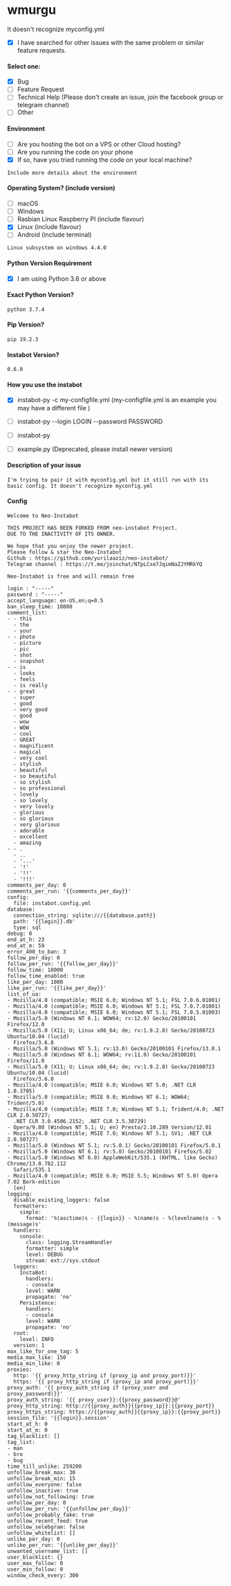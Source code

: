 # wmurgu
It doesn't recognize myconfig.yml
- [x] I have searched for other issues with the same problem or similar feature requests. 

#### Select one:
- [x] Bug
- [ ] Feature Request
- [ ] Technical Help (Please don't create an issue, join the facebook group or telegram channel)
- [ ] Other

#### Environment
- [ ] Are you hosting the bot on a VPS or other Cloud hosting?
- [ ] Are you running the code on your phone 
- [x] If so, have you tried running the code on your local machine?

```
Include more details about the environment
```

#### Operating System? (include version)
- [ ] macOS
- [ ] Windows
- [ ] Rasbian Linux Raspberry PI (include flavour)
- [x] Linux (include flavour)
- [ ] Android (include terminal)

```
Linux subsystem on windows 4.4.0
```

#### Python Version Requirement
- [x] I am using Python 3.6 or above

#### Exact Python Version?
```
python 3.7.4
```

#### Pip Version?
```
pip 19.2.3
```

#### Instabot Version?
```
0.6.0
```

#### How you use the instabot
- [x] instabot-py -c my-configfile.yml (my-configfile.yml is an example you may have a different file )
- [ ] instabot-py --login LOGIN --password PASSWORD
- [ ] instabot-py 
- [ ] example.py (Deprecated, please install newer version) 


#### Description of your issue

```
I'm trying to pair it with myconfig.yml but it still run with its basic config. It doesn't recognize myconfig.yml
```

#### Config

```
Welcome to Neo-Instabot

THIS PROJECT HAS BEEN FORKED FROM neo-instabot Project.
DUE TO THE INACTIVITY OF ITS OWNER.

We hope that you enjoy the newer project.
Please follow & star the Neo-Instabot
Github : https://github.com/yurilaaziz/neo-instabot/
Telegram channel : https://t.me/joinchat/NTpLCxe7JqimNaZJYMRkYQ

Neo-Instabot is free and will remain free

login : "-----"
password : "-----"
accept_language: en-US,en;q=0.5
ban_sleep_time: 10800
comment_list:
- - this
  - the
  - your
- - photo
  - picture
  - pic
  - shot
  - snapshot
- - is
  - looks
  - feels
  - is really
- - great
  - super
  - good
  - very good
  - good
  - wow
  - WOW
  - cool
  - GREAT
  - magnificent
  - magical
  - very cool
  - stylish
  - beautiful
  - so beautiful
  - so stylish
  - so professional
  - lovely
  - so lovely
  - very lovely
  - glorious
  - so glorious
  - very glorious
  - adorable
  - excellent
  - amazing
- - .
  - ..
  - '...'
  - '!'
  - '!!'
  - '!!!'
comments_per_day: 0
comments_per_run: '{{comments_per_day}}'
config:
  file: instabot.config.yml
database:
  connection_string: sqlite:///{{database.path}}
  path: '{{login}}.db'
  type: sql
debug: 0
end_at_h: 23
end_at_m: 59
error_400_to_ban: 3
follow_per_day: 0
follow_per_run: '{{follow_per_day}}'
follow_time: 18000
follow_time_enabled: true
like_per_day: 1000
like_per_run: '{{like_per_day}}'
list_of_ua:
- Mozilla/4.0 (compatible; MSIE 6.0; Windows NT 5.1; FSL 7.0.6.01001)
- Mozilla/4.0 (compatible; MSIE 6.0; Windows NT 5.1; FSL 7.0.7.01001)
- Mozilla/4.0 (compatible; MSIE 6.0; Windows NT 5.1; FSL 7.0.5.01003)
- Mozilla/5.0 (Windows NT 6.1; WOW64; rv:12.0) Gecko/20100101 Firefox/12.0
- Mozilla/5.0 (X11; U; Linux x86_64; de; rv:1.9.2.8) Gecko/20100723 Ubuntu/10.04 (lucid)
  Firefox/3.6.8
- Mozilla/5.0 (Windows NT 5.1; rv:13.0) Gecko/20100101 Firefox/13.0.1
- Mozilla/5.0 (Windows NT 6.1; WOW64; rv:11.0) Gecko/20100101 Firefox/11.0
- Mozilla/5.0 (X11; U; Linux x86_64; de; rv:1.9.2.8) Gecko/20100723 Ubuntu/10.04 (lucid)
  Firefox/3.6.8
- Mozilla/4.0 (compatible; MSIE 6.0; Windows NT 5.0; .NET CLR 1.0.3705)
- Mozilla/5.0 (compatible; MSIE 9.0; Windows NT 6.1; WOW64; Trident/5.0)
- Mozilla/4.0 (compatible; MSIE 7.0; Windows NT 5.1; Trident/4.0; .NET CLR 2.0.50727;
  .NET CLR 3.0.4506.2152; .NET CLR 3.5.30729)
- Opera/9.80 (Windows NT 5.1; U; en) Presto/2.10.289 Version/12.01
- Mozilla/4.0 (compatible; MSIE 7.0; Windows NT 5.1; SV1; .NET CLR 2.0.50727)
- Mozilla/5.0 (Windows NT 5.1; rv:5.0.1) Gecko/20100101 Firefox/5.0.1
- Mozilla/5.0 (Windows NT 6.1; rv:5.0) Gecko/20100101 Firefox/5.02
- Mozilla/5.0 (Windows NT 6.0) AppleWebKit/535.1 (KHTML, like Gecko) Chrome/13.0.782.112
  Safari/535.1
- Mozilla/4.0 (compatible; MSIE 6.0; MSIE 5.5; Windows NT 5.0) Opera 7.02 Bork-edition
  [en]
logging:
  disable_existing_loggers: false
  formatters:
    simple:
      format: '%(asctime)s - {{login}} - %(name)s - %(levelname)s - %(message)s'
  handlers:
    console:
      class: logging.StreamHandler
      formatter: simple
      level: DEBUG
      stream: ext://sys.stdout
  loggers:
    InstaBot:
      handlers:
      - console
      level: WARN
      propagate: 'no'
    Persistence:
      handlers:
      - console
      level: WARN
      propagate: 'no'
  root:
    level: INFO
  version: 1
max_like_for_one_tag: 5
media_max_like: 150
media_min_like: 0
proxies:
  http: '{{ proxy_http_string if (proxy_ip and proxy_port)}}'
  https: '{{ proxy_http_string if (proxy_ip and proxy_port)}}'
proxy_auth: '{{ proxy_auth_string if (proxy_user and proxy_password)}}'
proxy_auth_string: '{{ proxy_user}}:{{proxy_password}}@'
proxy_http_string: http://{{proxy_auth}}{{proxy_ip}}:{{proxy_port}}
proxy_https_string: https://{{proxy_auth}}{{proxy_ip}}:{{proxy_port}}
session_file: '{{login}}.session'
start_at_h: 0
start_at_m: 0
tag_blacklist: []
tag_list:
- man
- bro
- bug
time_till_unlike: 259200
unfollow_break_max: 30
unfollow_break_min: 15
unfollow_everyone: false
unfollow_inactive: true
unfollow_not_following: true
unfollow_per_day: 0
unfollow_per_run: '{{unfollow_per_day}}'
unfollow_probably_fake: true
unfollow_recent_feed: true
unfollow_selebgram: false
unfollow_whitelist: []
unlike_per_day: 0
unlike_per_run: '{{unlike_per_day}}'
unwanted_username_list: []
user_blacklist: {}
user_max_follow: 0
user_min_follow: 0
window_check_every: 300



```
